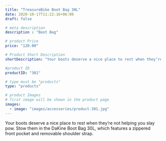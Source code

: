```yaml
---
title: "TreasureBike Boot Bag 30L"
date: 2020-10-17T11:22:16+06:00
draft: false

# meta description
description : "Boot Bag"

# product Price
price: "120.00"

# Product Short Description
shortDescription: "Your boots deserve a nice place to rest when they’re not ..."

#product ID
productID: "301"

# type must be "products"
type: "products"

# product Images
# first image will be shown in the product page
images:
  - image: "images/accessories/product-301.jpg"
---
```


Your boots deserve a nice place to rest when they’re not helping you slay pow. Stow them in the DaKine Boot Bag 30L, which features a zippered front pocket and removable shoulder strap.


